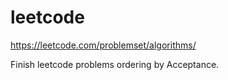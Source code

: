 # leetcode
https://leetcode.com/problemset/algorithms/

Finish leetcode problems ordering by Acceptance.
